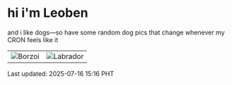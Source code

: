 # hi i'm Leoben

and i like dogs—so have some random dog pics that change whenever my CRON feels like it

|  |  |
|--------|----------|
| ![Borzoi](https://random-dog-vercel.vercel.app/api/random-borzoi?v=1752650177) | ![Labrador](https://random-dog-vercel.vercel.app/api/random-labrador?v=1752650177) |

Last updated: 2025-07-16 15:16 PHT
